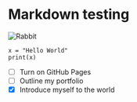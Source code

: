# Markdown testing

![Rabbit](https://i.pinimg.com/474x/fd/ee/d2/fdeed2eaf8da1bec2a5936c130b7996f.jpg)

```
x = "Hello World"
print(x)
```

- [ ] Turn on GitHub Pages
- [ ] Outline my portfolio
- [x] Introduce myself to the world
